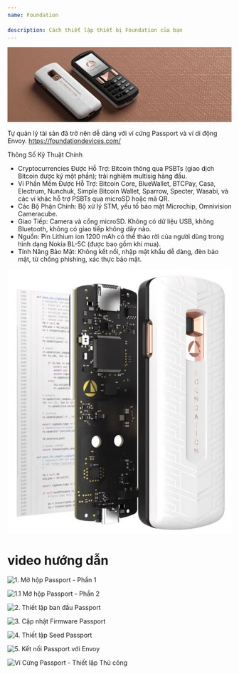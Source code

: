 ```yaml
---
name: Foundation

description: Cách thiết lập thiết bị Foundation của bạn
---
```


![cover](assets/cover.webp)

Tự quản lý tài sản đã trở nên dễ dàng với ví cứng Passport và ví di động Envoy. https://foundationdevices.com/

Thông Số Kỹ Thuật Chính

- Cryptocurrencies Được Hỗ Trợ: Bitcoin thông qua PSBTs (giao dịch Bitcoin được ký một phần); trải nghiệm multisig hàng đầu.
- Ví Phần Mềm Được Hỗ Trợ: Bitcoin Core, BlueWallet, BTCPay, Casa, Electrum, Nunchuk, Simple Bitcoin Wallet, Sparrow, Specter, Wasabi, và các ví khác hỗ trợ PSBTs qua microSD hoặc mã QR.
- Các Bộ Phận Chính: Bộ xử lý STM, yếu tố bảo mật Microchip, Omnivision Cameracube.
- Giao Tiếp: Camera và cổng microSD. Không có dữ liệu USB, không Bluetooth, không có giao tiếp không dây nào.
- Nguồn: Pin Lithium ion 1200 mAh có thể tháo rời của người dùng trong hình dạng Nokia BL-5C (được bao gồm khi mua).
- Tính Năng Bảo Mật: Không kết nối, nhập mật khẩu dễ dàng, đèn bảo mật, từ chống phishing, xác thực bảo mật.

![device](assets/1.webp)

# video hướng dẫn

![1. Mở hộp Passport - Phần 1](https://youtu.be/rUGTWWUlCgU)

![1.1 Mở hộp Passport - Phần 2](https://youtu.be/IXj-s-7odFQ)

![2. Thiết lập ban đầu Passport](https://youtu.be/o4VxtDdcFUU)

![3. Cập nhật Firmware Passport](https://youtu.be/YZQF9ATUnHU)

![4. Thiết lập Seed Passport](https://youtu.be/3dmLeCnNGSI)

![5. Kết nối Passport với Envoy](https://youtu.be/x-EERNXlvrc)

![Ví Cứng Passport - Thiết lập Thủ công](https://youtu.be/UKzMHsjJFYU)